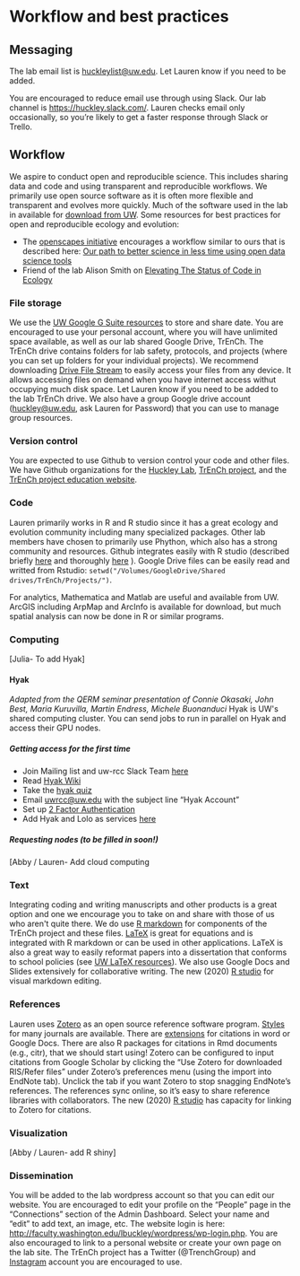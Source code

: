 # Workflow and best practices

## Messaging 
The lab email list is huckleylist@uw.edu.  Let Lauren know if you need to be added.

You are encouraged to reduce email use through using Slack. Our lab channel is https://huckley.slack.com/.  Lauren checks email only occasionally, so you’re likely to get a faster response through Slack or Trello.

## Workflow
We aspire to conduct open and reproducible science. This includes sharing data and code and using transparent and reproducible workflows. We primarily use open source software as it is often more flexible and transparent and evolves more quickly. Much of the software used in the lab in available for [download from UW](https://itconnect.uw.edu/wares/uware/). Some resources for best practices for open and reproducible ecology and evolution:
* The [openscapes initiative](https://www.openscapes.org/) encourages a workflow similar to ours that is described here: [Our path to better science in less time using open data science tools](https://www.nature.com/articles/s41559-017-0160)
* Friend of the lab Alison Smith on [Elevating The Status of Code in Ecology](https://www.sciencedirect.com/science/article/pii/S0169534715002906)

### File storage
We use the [UW Google G Suite resources](https://itconnect.uw.edu/connect/email/google-apps/) to store and share date. You are encouraged to use your personal account, where you will have unlimited space available, as well as our lab shared Google Drive, TrEnCh. The TrEnCh drive contains folders for lab safety, protocols, and projects (where you can set up folders for your individual projects). We recommend downloading [Drive File Stream](https://www.google.com/drive/download/) to easily access your files from any device. It allows accessing files on demand when you have internet access withut occupying much disk space. Let Lauren know if you need to be added to the lab TrEnCh drive. We also have a group Google drive account (huckley@uw.edu, ask Lauren for Password) that you can use to manage group resources. 

### Version control
You are expected to use Github to version control your code and other files.  We have Github organizations for the [Huckley Lab](https://github.com/HuckleyLab), [TrEnCh project](https://github.com/trenchproject/), and the [TrEnCh project education website](https://github.com/trench-ed).

### Code
Lauren primarily works in R and R studio since it has a great ecology and evolution community including many specialized packages. Other lab members have chosen to primarily use Phython, which also has a strong community and resources. Github integrates easily with R studio (described briefly [here](http://www.molecularecologist.com/2013/11/using-github-with-r-and-rstudio/) and thoroughly [here](https://happygitwithr.com/) ). Google Drive files can be easily read and writted from Rstudio: `setwd("/Volumes/GoogleDrive/Shared drives/TrEnCh/Projects/")`. 

For analytics, Mathematica and Matlab are useful and available from UW. ArcGIS including ArpMap and ArcInfo is available for download, but much spatial analysis can now be done in R or similar programs.

### Computing
[Julia- To add Hyak]
#### Hyak
_Adapted from the QERM seminar presentation of Connie Okasaki, John Best, Maria Kuruvilla, Martin Endress, Michele Buonanduci_
Hyak is UW's shared computing cluster. You can send jobs to run in parallel on Hyak and access their GPU nodes.
##### Getting access for the first time
* Join Mailing list and uw-rcc Slack Team [here](http://mailman12.u.washington.edu/mailman/listinfo/hpc-list)
* Read [Hyak Wiki](https://wiki.cac.washington.edu/display/hyakusers/WIKI+for+Hyak+users)
* Take the [hyak quiz](http://depts.washington.edu/uwrcc/getting-started-2/getting-started/)
* Email uwrcc@uw.edu with the subject line “Hyak Account”
* Set up [2 Factor Authentication](https://itconnect.uw.edu/security/uw-netids/2fa/)
* Add Hyak and Lolo as services [here](https://uwnetid.washington.edu/manage/)
##### Requesting nodes (to be filled in soon!)
[Abby / Lauren- Add cloud computing

### Text
Integrating coding and writing manuscripts and other products is a great option and one we encourage you to take on and share with those of us who aren't quite there. We do use [R markdown](https://rmarkdown.rstudio.com/articles_intro.html) for components of the TrEnCh project and these files. [LaTeX](https://www.latex-project.org/) is great for equations and is integrated with R markdown or can be used in other applications. LaTeX is also a great way to easily reformat papers into a dissertation that conforms to school policies (see [UW LaTeX resources](http://staff.washington.edu/fox/tex/uwthesis.shtml)). We also use Google Docs and Slides extensively for collaborative writing. The new (2020) [R studio](https://www.r-bloggers.com/2020/09/rstudio-v1-4-preview-visual-markdown-editing/) for visual markdown editing.

### References
Lauren uses [Zotero](https://www.zotero.org/) as an open source reference software program. [Styles](https://www.zotero.org/styles) for many journals are available. There are [extensions](https://www.zotero.org/support/word_processor_integration) for citations in word or Google Docs. There are also R packages for citations in Rmd documents (e.g., citr), that we should start using! Zotero can be configured to input citations from Google Scholar by clicking the “Use Zotero for downloaded RIS/Refer files” under Zotero’s preferences menu (using the import into EndNote tab). Unclick the tab if you want Zotero to stop snagging EndNote’s references. The references sync online, so it’s easy to share reference libraries with collaborators. The new (2020) [R studio](https://www.r-bloggers.com/2020/11/rstudio-1-4-preview-citations/) has capacity for linking to Zotero for citations.

### Visualization
[Abby / Lauren- add R shiny]

### Dissemination
You will be added to the lab wordpress account so that you can edit our website.  You are encouraged to edit your profile on the “People” page in the “Connections” section of the Admin Dashboard.  Select your name and “edit” to add text, an image, etc. The website login is here: http://faculty.washington.edu/lbuckley/wordpress/wp-login.php. You are also encouraged to link to a personal website or create your own page on the lab site. The TrEnCh project has a Twitter (@TrenchGroup) and [Instagram](https://www.instagram.com/trenchproject/) account you are encouraged to use.



